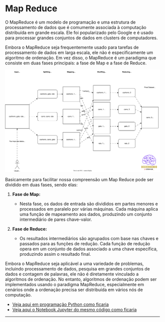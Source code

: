 # Map Reduce

O MapReduce é um modelo de programação e uma estrutura de processamento de dados que é comumente associada à computação distribuída em grande escala. Ele foi popularizado pelo Google e é usado para processar grandes conjuntos de dados em clusters de computadores.

Embora o MapReduce seja frequentemente usado para tarefas de processamento de dados em larga escala, ele não é especificamente um algoritmo de ordenação. Em vez disso, o MapReduce é um paradigma que consiste em duas fases principais: a fase de Map e a fase de Reduce.

![Diagrama animado do Map Reduce](../computacao_distribuida/drawio/map-reduce.drawio.svg)

Basicamente para facilitar nossa compreensão um Map Reduce pode ser dividido em duas fases, sendo elas:

1. **Fase de Map:**
   - Nesta fase, os dados de entrada são divididos em partes menores e processados em paralelo por várias máquinas. Cada máquina aplica uma função de mapeamento aos dados, produzindo um conjunto intermediário de pares chave-valor.

2. **Fase de Reduce:**
   - Os resultados intermediários são agrupados com base nas chaves e passados para as funções de redução. Cada função de redução opera em um conjunto de dados associado a uma chave específica, produzindo assim o resultado final.

Embora o MapReduce seja aplicável a uma variedade de problemas, incluindo processamento de dados, pesquisa em grandes conjuntos de dados e contagem de palavras, ele não é diretamente vinculado a algoritmos de ordenação. No entanto, algoritmos de ordenação podem ser implementados usando o paradigma MapReduce, especialmente em cenários onde a ordenação precisa ser distribuída em vários nós de computação.

* [Veja aqui em programação Python como ficaria](../computacao_distribuida/src/python/algoritmo_map_reduce.py)
* [Veja aqui o Notebook Jupyter do mesmo código como ficaria](../computacao_distribuida/src/python/algoritmo_map_reduce.ipynb)
---
